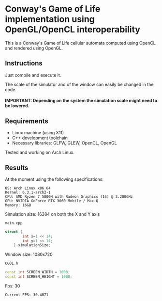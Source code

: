 # Conway's Game of Life implementation using OpenGL/OpenCL interoperability

This is a Conway's Game of Life cellular automata computed using OpenCL and rendered using OpenGL.

## Instructions

Just compile and execute it.

The scale of the simulator and of the window can easily be changed in the code.

#### IMPORTANT: Depending on the system the simulation scale might need to be lowered.

## Requirements

* Linux machine (using X11)
* C++ development toolchain
* Necessary libraries: GLFW, GLEW, OpenCL, OpenGL

Tested and working on Arch Linux.

## Results

At the moment using the following specifications:

    OS: Arch Linux x86_64
    Kernel: 6.3.1-arch2-1
    CPU: AMD Ryzen 7 5800H with Radeon Graphics (16) @ 3.200GHz
    GPU: NVIDIA GeForce RTX 3060 Mobile / Max-Q
    Memory: 16GB

Simulation size: 16384 on both the X and Y axis

```cpp
main.cpp

struct {
        int x=1 << 14;
        int y=1 << 14;
    } simulationSize;
```

Window size: 1080x720
```cpp
CGOL.h

const int SCREEN_WIDTH = 1000;
const int SCREEN_HEIGHT = 1000;
```

Fps: 30

```angular2html
Current FPS: 30.4071    
```